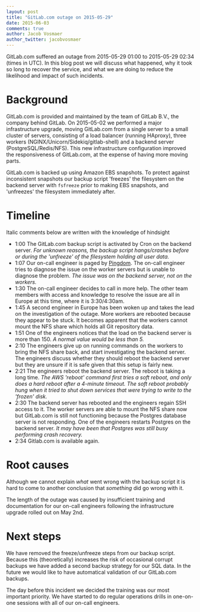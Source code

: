 ```yaml
---
layout: post
title: "GitLab.com outage on 2015-05-29"
date: 2015-06-03
comments: true
author: Jacob Vosmaer
author_twitter: jacobvosmaer
---
```


GitLab.com suffered an outage from  2015-05-29 01:00 to 2015-05-29 02:34 (times in UTC).
In this blog post we will discuss what happened, why it took so long to recover the service, and what we are doing to reduce the likelihood and impact of such incidents.

<!-- more -->

# Background

GitLab.com is provided and maintained by the team of GitLab B.V., the company behind GitLab.
On 2015-05-02 we performed a major infrastructure upgrade, moving GitLab.com from a single server to a small cluster of servers, consisting of a load balancer (running HAproxy), three workers (NGINX/Unicorn/Sidekiq/gitlab-shell) and a backend server (PostgreSQL/Redis/NFS).
This new infrastructure configuration improved the responsiveness of GitLab.com, at the expense of having more moving parts.

GitLab.com is backed up using Amazon EBS snapshots.
To protect against inconsistent snapshots our backup script 'freezes' the filesystem on the backend server with `fsfreeze` prior to making EBS snapshots, and 'unfreezes' the filesystem immediately after.

# Timeline

Italic comments below are written with the knowledge of hindsight

- 1:00 The GitLab.com backup script is activated by Cron on the backend server.
  _For unknown reasons, the backup script hangs/crashes before or during the 'unfreeze' of the filesystem holding all user data._
- 1:07 Our on-call engineer is paged by [Pingdom](http://status.gitlab.com).
  The on-call engineer tries to diagnose the issue on the worker servers but is unable to diagnose the problem.
  _The issue was on the backend server, not on the workers._
- 1:30 The on-call engineer decides to call in more help.
  The other team members with access and knowledge to resolve the issue are all in Europe at this time, where it is 3:30/4:30am.
- 1:45 A second engineer in Europe has been woken up and takes the lead on the investigation of the outage.
  More workers are rebooted because they appear to be stuck.
  It becomes apparent that the workers cannot mount the NFS share which holds all Git repository data.
- 1:51 One of the engineers notices that the load on the backend server is more than 150. _A normal value would be less than 5._
- 2:10 The engineers give up on running commands on the workers to bring the NFS share back, and start investigating the backend server.
  The engineers discuss whether they should reboot the backend server but they are unsure if it is safe given that this setup is fairly new.
- 2:21 The engineers reboot the backend server.
  The reboot is taking a long time.
  _The AWS 'reboot' command first tries a soft reboot, and only does a hard reboot after a 4-minute timeout.
  The soft reboot probably hung when it tried to shut down services that were trying to write to the 'frozen' disk._
- 2:30 The backend server has rebooted and the engineers regain SSH access to it.
  The worker servers are able to mount the NFS share now but GitLab.com is still not functioning because the Postgres database server is not responding.
  One of the engineers restarts Postgres on the backend server.
  _It may have been that Postgres was still busy performing crash recovery._
- 2:34 Gitlab.com is available again.

# Root causes

Although we cannot explain _what_ went wrong with the backup script it is hard to come to another conclusion that _something_ did go wrong with it.

The length of the outage was caused by insufficient training and documentation for our on-call engineers following the infrastructure upgrade rolled out on May 2nd.

# Next steps

We have removed the freeze/unfreeze steps from our backup script.
Because this (theoretically) increases the risk of occasional corrupt backups we have added a second backup strategy for our SQL data.
In the future we would like to have automatical validation of our GitLab.com backups.

The day before this incident we decided the training was our most important priority.
We have started to do regular operations drills in one-on-one sessions with all of our on-call engineers.
